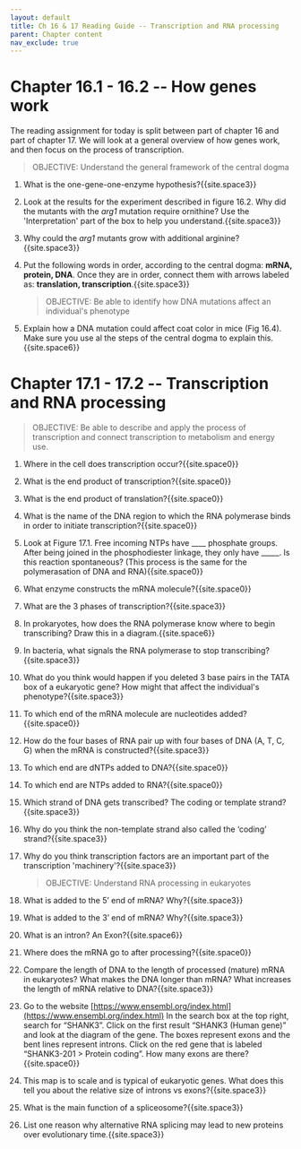 ```yaml
---
layout: default
title: Ch 16 & 17 Reading Guide -- Transcription and RNA processing
parent: Chapter content
nav_exclude: true
---
```


# Chapter 16.1 - 16.2 -- How genes work

The reading assignment for today is split between part of chapter 16 and part of chapter 17. We will look at a general overview of how genes work, and then focus on the process of transcription.

> OBJECTIVE: Understand the general framework of the central dogma

1. What is the one-gene-one-enzyme hypothesis?{{site.space3}}
1. Look at the results for the experiment described in figure 16.2. Why did the mutants with the *arg1* mutation require ornithine? Use the 'Interpretation' part of the box to help you understand.{{site.space3}}
1. Why could the *arg1* mutants grow with additional arginine?{{site.space3}}
1. Put the following words in order, according to the central dogma: **mRNA, protein, DNA**. Once they are in order, connect them with arrows labeled as: **translation, transcription**.{{site.space3}}

    > OBJECTIVE: Be able to identify how DNA mutations affect an individual's phenotype

1. Explain how a DNA mutation could affect coat color in mice (Fig 16.4). Make sure you use al the steps of the central dogma to explain this.{{site.space6}}

# Chapter 17.1 - 17.2 -- Transcription and RNA processing

> OBJECTIVE: Be able to describe and apply the process of transcription and connect transcription to metabolism and energy use.

1. Where in the cell does transcription occur?{{site.space0}}
2. What is the end product of transcription?{{site.space0}}
3. What is the end product of translation?{{site.space0}}
4. What is the name of the DNA region to which the RNA polymerase binds in order to initiate transcription?{{site.space0}}
5. Look at Figure 17.1. Free incoming NTPs have \_\_\_\_ phosphate groups. After being joined in the phosphodiester linkage, they only have \_\_\_\_\_. Is this reaction spontaneous? (This process is the same for the polymerasation of DNA and RNA){{site.space0}}
6. What enzyme constructs the mRNA molecule?{{site.space0}}
7. What are the 3 phases of transcription?{{site.space3}}
8. In prokaryotes, how does the RNA polymerase know where to begin transcribing? Draw this in a diagram.{{site.space6}}
9. In bacteria, what signals the RNA polymerase to stop transcribing?{{site.space3}}
10. What do you think would happen if you deleted 3 base pairs in the TATA box of a eukaryotic gene? How might that affect the individual's phenotype?{{site.space3}}
11. To which end of the mRNA molecule are nucleotides added?{{site.space0}}
12. How do the four bases of RNA pair up with four bases of DNA (A, T, C, G) when the mRNA is constructed?{{site.space3}}
13. To which end are dNTPs added to DNA?{{site.space0}}
14. To which end are NTPs added to RNA?{{site.space0}}
15. Which strand of DNA gets transcribed? The coding or template strand?{{site.space3}}
16. Why do you think the non-template strand also called the ‘coding’ strand?{{site.space3}}
17. Why do you think transcription factors are an important part of the transcription 'machinery'?{{site.space3}}

    > OBJECTIVE: Understand RNA processing in eukaryotes

1. What is added to the 5’ end of mRNA? Why?{{site.space3}}
2. What is added to the 3’ end of mRNA? Why?{{site.space3}}
3. What is an intron? An Exon?{{site.space6}}
4. Where does the mRNA go to after processing?{{site.space0}}
5. Compare the length of DNA to the length of processed (mature) mRNA in eukaryotes? What makes the DNA longer than mRNA? What increases the length of mRNA relative to DNA?{{site.space3}}
6. Go to the website [https://www.ensembl.org/index.html](https://www.ensembl.org/index.html)
In the search box at the top right, search for “SHANK3”. Click on the first result “SHANK3 (Human gene)” and look at the diagram of the gene. The boxes represent exons and the bent lines represent introns. Click on the red gene that is labeled “SHANK3-201 > Protein coding”. How many exons are there?{{site.space0}}
7. This map is to scale and is typical of eukaryotic genes. What does this tell you about the relative size of introns vs exons?{{site.space3}}
8. What is the main function of a spliceosome?{{site.space3}}
9. List one reason why alternative RNA splicing may lead to new proteins over evolutionary time.{{site.space3}}
